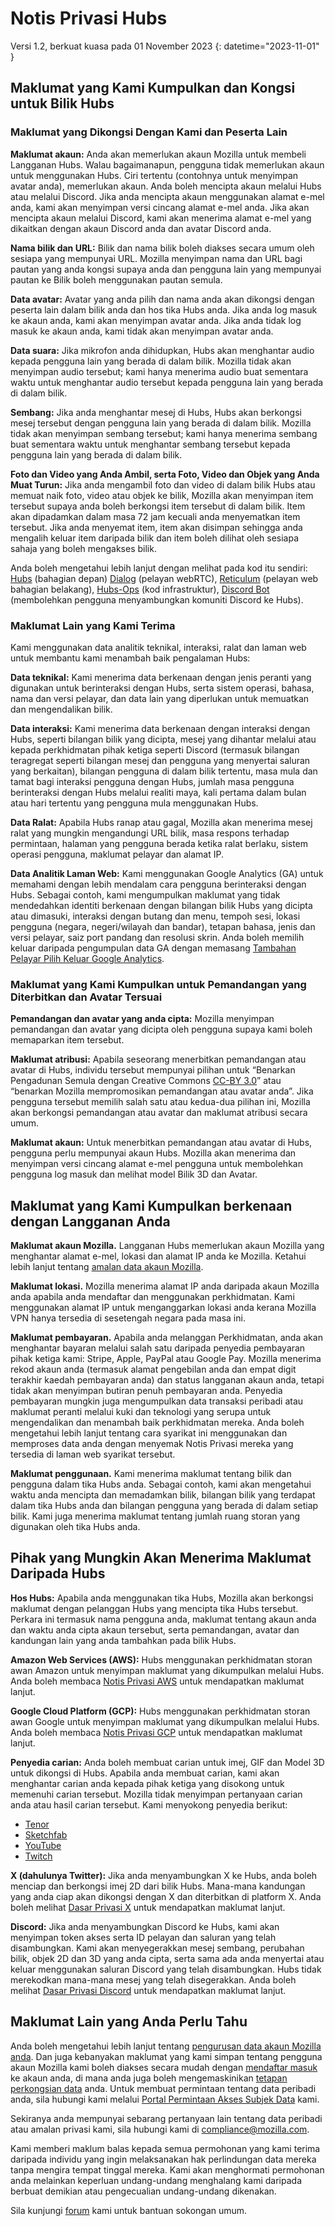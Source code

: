 # Notis Privasi Hubs
Versi 1.2, berkuat kuasa pada 01 November 2023
{: datetime="2023-11-01" }

## Maklumat yang Kami Kumpulkan dan Kongsi untuk Bilik Hubs

### Maklumat yang Dikongsi Dengan Kami dan Peserta Lain
__Maklumat akaun:__ Anda akan memerlukan akaun Mozilla untuk membeli Langganan Hubs. Walau bagaimanapun, pengguna tidak memerlukan akaun untuk menggunakan Hubs. Ciri tertentu (contohnya untuk menyimpan avatar anda), memerlukan akaun. Anda boleh mencipta akaun melalui Hubs atau melalui Discord. Jika anda mencipta akaun menggunakan alamat e-mel anda, kami akan menyimpan versi cincang alamat e-mel anda. Jika akan mencipta akaun melalui Discord, kami akan menerima alamat e-mel yang dikaitkan dengan akaun Discord anda dan avatar Discord anda.

__Nama bilik dan URL:__ Bilik dan nama bilik boleh diakses secara umum oleh sesiapa yang mempunyai URL. Mozilla menyimpan nama dan URL bagi pautan yang anda kongsi supaya anda dan pengguna lain yang mempunyai pautan ke Bilik boleh menggunakan pautan semula.

__Data avatar:__ Avatar yang anda pilih dan nama anda akan dikongsi dengan peserta lain dalam bilik anda dan hos tika Hubs anda. Jika anda log masuk ke akaun anda, kami akan menyimpan avatar anda. Jika anda tidak log masuk ke akaun anda, kami tidak akan menyimpan avatar anda.

__Data suara:__ Jika mikrofon anda dihidupkan, Hubs akan menghantar audio kepada pengguna lain yang berada di dalam bilik. Mozilla tidak akan menyimpan audio tersebut; kami hanya menerima audio buat sementara waktu untuk menghantar audio tersebut kepada pengguna lain yang berada di dalam bilik.

__Sembang:__ Jika anda menghantar mesej di Hubs, Hubs akan berkongsi mesej tersebut dengan pengguna lain yang berada di dalam bilik. Mozilla tidak akan menyimpan sembang tersebut; kami hanya menerima sembang buat sementara waktu untuk menghantar sembang tersebut kepada pengguna lain yang berada di dalam bilik.

__Foto dan Video yang Anda Ambil, serta Foto, Video dan Objek yang Anda Muat Turun:__ Jika anda mengambil foto dan video di dalam bilik Hubs atau memuat naik foto, video atau objek ke bilik, Mozilla akan menyimpan item tersebut supaya anda boleh berkongsi item tersebut di dalam bilik. Item akan dipadamkan dalam masa 72 jam kecuali anda menyematkan item tersebut. Jika anda menyemat item, item akan disimpan sehingga anda mengalih keluar item daripada bilik dan item boleh dilihat oleh sesiapa sahaja yang boleh mengakses bilik.

Anda boleh mengetahui lebih lanjut dengan melihat pada kod itu sendiri: [Hubs](https://github.com/mozilla/hubs) (bahagian depan) [Dialog](https://github.com/mozilla/dialog/) (pelayan webRTC), [Reticulum](https://github.com/mozilla/reticulum) (pelayan web bahagian belakang), [Hubs-Ops](https://github.com/mozilla/hubs-ops) (kod infrastruktur), [Discord Bot](https://github.com/MozillaReality/hubs-discord-bot) (membolehkan pengguna menyambungkan komuniti Discord ke Hubs).

### Maklumat Lain yang Kami Terima
Kami menggunakan data analitik teknikal, interaksi, ralat dan laman web untuk membantu kami menambah baik pengalaman Hubs:

__Data teknikal:__ Kami menerima data berkenaan dengan jenis peranti yang digunakan untuk berinteraksi dengan Hubs, serta sistem operasi, bahasa, nama dan versi pelayar, dan data lain yang diperlukan untuk memuatkan dan mengendalikan bilik. 

__Data interaksi:__ Kami menerima data berkenaan dengan interaksi dengan Hubs, seperti bilangan bilik yang dicipta, mesej yang dihantar melalui atau kepada perkhidmatan pihak ketiga seperti Discord (termasuk bilangan teragregat seperti bilangan mesej dan pengguna yang menyertai saluran yang berkaitan), bilangan pengguna di dalam bilik tertentu, masa mula dan tamat bagi interaksi pengguna dengan Hubs, jumlah masa pengguna berinteraksi dengan Hubs melalui realiti maya, kali pertama dalam bulan atau hari tertentu yang pengguna mula menggunakan Hubs. 

__Data Ralat:__ Apabila Hubs ranap atau gagal, Mozilla akan menerima mesej ralat yang mungkin mengandungi URL bilik, masa respons terhadap permintaan, halaman yang pengguna berada ketika ralat berlaku, sistem operasi pengguna, maklumat pelayar dan alamat IP.

__Data Analitik Laman Web:__ Kami menggunakan Google Analytics (GA) untuk memahami dengan lebih mendalam cara pengguna berinteraksi dengan Hubs. Sebagai contoh, kami mengumpulkan maklumat yang tidak mendedahkan identiti berkenaan dengan bilangan bilik Hubs yang dicipta atau dimasuki, interaksi dengan butang dan menu, tempoh sesi, lokasi pengguna (negara, negeri/wilayah dan bandar), tetapan bahasa, jenis dan versi pelayar, saiz port pandang dan resolusi skrin. Anda boleh memilih keluar daripada pengumpulan data GA dengan memasang [Tambahan Pelayar Pilih Keluar Google Analytics](https://tools.google.com/dlpage/gaoptout).

### Maklumat yang Kami Kumpulkan untuk Pemandangan yang Diterbitkan dan Avatar Tersuai
__Pemandangan dan avatar yang anda cipta:__ Mozilla menyimpan pemandangan dan avatar yang dicipta oleh pengguna supaya kami boleh memaparkan item tersebut.

__Maklumat atribusi:__ Apabila seseorang menerbitkan pemandangan atau avatar di Hubs, individu tersebut mempunyai pilihan untuk “Benarkan Pengadunan Semula dengan Creative Commons [CC-BY 3.0](https://creativecommons.org/licenses/by/3.0/)” atau “benarkan Mozilla mempromosikan pemandangan atau avatar anda”. Jika pengguna tersebut memilih salah satu atau kedua-dua pilihan ini, Mozilla akan berkongsi pemandangan atau avatar dan maklumat atribusi secara umum.

__Maklumat akaun:__ Untuk menerbitkan pemandangan atau avatar di Hubs, pengguna perlu mempunyai akaun Hubs. Mozilla akan menerima dan menyimpan versi cincang alamat e-mel pengguna untuk membolehkan pengguna log masuk dan melihat model Bilik 3D dan Avatar.

## Maklumat yang Kami Kumpulkan berkenaan dengan Langganan Anda
__Maklumat akaun Mozilla.__ Langganan Hubs memerlukan akaun Mozilla yang menghantar alamat e-mel, lokasi dan alamat IP anda ke Mozilla. Ketahui lebih lanjut tentang [amalan data akaun Mozilla](https://www.mozilla.org/privacy/firefox/#firefox-accounts-join-firefox).

__Maklumat lokasi.__ Mozilla menerima alamat IP anda daripada akaun Mozilla anda apabila anda mendaftar dan menggunakan perkhidmatan. Kami menggunakan alamat IP untuk menganggarkan lokasi anda kerana Mozilla VPN hanya tersedia di sesetengah negara pada masa ini.

__Maklumat pembayaran.__ Apabila anda melanggan Perkhidmatan, anda akan menghantar bayaran melalui salah satu daripada penyedia pembayaran pihak ketiga kami: Stripe, Apple, PayPal atau Google Pay. Mozilla menerima rekod akaun anda (termasuk alamat pengebilan anda dan empat digit terakhir kaedah pembayaran anda) dan status langganan akaun anda, tetapi tidak akan menyimpan butiran penuh pembayaran anda. Penyedia pembayaran mungkin juga mengumpulkan data transaksi peribadi atau maklumat peranti melalui kuki dan teknologi yang serupa untuk mengendalikan dan menambah baik perkhidmatan mereka. Anda boleh mengetahui lebih lanjut tentang cara syarikat ini menggunakan dan memproses data anda dengan menyemak Notis Privasi mereka yang tersedia di laman web syarikat tersebut.

__Maklumat penggunaan.__ Kami menerima maklumat tentang bilik dan pengguna dalam tika Hubs anda. Sebagai contoh, kami akan mengetahui waktu anda mencipta dan memadamkan bilik, bilangan bilik yang terdapat dalam tika Hubs anda dan bilangan pengguna yang berada di dalam setiap bilik. Kami juga menerima maklumat tentang jumlah ruang storan yang digunakan oleh tika Hubs anda.

## Pihak yang Mungkin Akan Menerima Maklumat Daripada Hubs
__Hos Hubs:__ Apabila anda menggunakan tika Hubs, Mozilla akan berkongsi maklumat dengan pelanggan Hubs yang mencipta tika Hubs tersebut. Perkara ini termasuk nama pengguna anda, maklumat tentang akaun anda dan waktu anda cipta akaun tersebut, serta pemandangan, avatar dan kandungan lain yang anda tambahkan pada bilik Hubs.  

__Amazon Web Services (AWS):__ Hubs menggunakan perkhidmatan storan awan Amazon untuk menyimpan maklumat yang dikumpulkan melalui Hubs. Anda boleh membaca [Notis Privasi AWS](https://aws.amazon.com/privacy/) untuk mendapatkan maklumat lanjut.

__Google Cloud Platform (GCP):__ Hubs menggunakan perkhidmatan storan awan Google untuk menyimpan maklumat yang dikumpulkan melalui Hubs. Anda boleh membaca [Notis Privasi GCP](https://cloud.google.com/terms/cloud-privacy-notice) untuk mendapatkan maklumat lanjut.

__Penyedia carian:__ Anda boleh membuat carian untuk imej, GIF dan Model 3D untuk dikongsi di Hubs. Apabila anda membuat carian, kami akan menghantar carian anda kepada pihak ketiga yang disokong untuk memenuhi carian tersebut. Mozilla tidak menyimpan pertanyaan carian anda atau hasil carian tersebut. Kami menyokong penyedia berikut:
* [Tenor](https://tenor.com/legal-privacy)
* [Sketchfab](https://sketchfab.com/privacy)
* [YouTube](https://policies.google.com/privacy)
* [Twitch](https://www.twitch.tv/p/legal/privacy-policy/)

__X (dahulunya Twitter):__ Jika anda menyambungkan X ke Hubs, anda boleh menciap dan berkongsi imej 2D dari bilik Hubs. Mana-mana kandungan yang anda ciap akan dikongsi dengan X dan diterbitkan di platform X. Anda boleh melihat [Dasar Privasi X](https://twitter.com/privacy) untuk mendapatkan maklumat lanjut.

__Discord:__ Jika anda menyambungkan Discord ke Hubs, kami akan menyimpan token akses serta ID pelayan dan saluran yang telah disambungkan. Kami akan menyegerakkan mesej sembang, perubahan bilik, objek 2D dan 3D yang anda cipta, serta sama ada anda menyertai atau keluar menggunakan saluran Discord yang telah disambungkan. Hubs tidak merekodkan mana-mana mesej yang telah disegerakkan. Anda boleh melihat [Dasar Privasi Discord](https://discordapp.com/privacy) untuk mendapatkan maklumat lanjut.

## Maklumat Lain yang Anda Perlu Tahu

Anda boleh mengetahui lebih lanjut tentang [pengurusan data akaun Mozilla anda](https://support.mozilla.org/kb/firefox-accounts-managing-account-data). Dan juga kebanyakan maklumat yang kami simpan tentang pengguna akaun Mozilla kami boleh diakses secara mudah dengan [mendaftar masuk](https://accounts.firefox.com/signin) ke akaun anda, di mana anda juga boleh mengemaskinikan [tetapan perkongsian data](https://accounts.firefox.com/settings/) anda. Untuk membuat permintaan tentang data peribadi anda, sila hubungi kami melalui [Portal Permintaan Akses Subjek Data](https://privacyportal.onetrust.com/webform/1350748f-7139-405c-8188-22740b3b5587/4ba08202-2ede-4934-a89e-f0b0870f95f0) kami.

Sekiranya anda mempunyai sebarang pertanyaan lain tentang data peribadi atau amalan privasi kami, sila hubungi kami di compliance@mozilla.com.

Kami memberi maklum balas kepada semua permohonan yang kami terima daripada individu yang ingin melaksanakan hak perlindungan data mereka tanpa mengira tempat tinggal mereka. Kami akan menghormati permohonan anda melainkan keperluan undang-undang menghalang kami daripada berbuat demikian atau pengecualian undang-undang dikenakan.

Sila kunjungi [forum](https://support.mozilla.org/) kami untuk bantuan sokongan umum.
